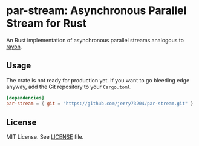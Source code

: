 # par-stream: Asynchronous Parallel Stream for Rust

An Rust implementation of asynchronous parallel streams analogous to [rayon](https://github.com/rayon-rs/rayon).

## Usage

The crate is not ready for production yet. If you want to go bleeding edge anyway, add the Git repository to your `Cargo.toml`.

```toml
[dependencies]
par-stream = { git = "https://github.com/jerry73204/par-stream.git" }
```

## License

MIT License. See [LICENSE](LICENSE.txt) file.
